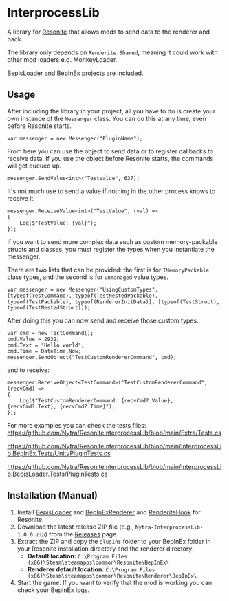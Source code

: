 # InterprocessLib

A library for [Resonite](https://resonite.com/) that allows mods to send data to the renderer and back.

The library only depends on `Renderite.Shared`, meaning it could work with other mod loaders e.g. MonkeyLoader.

BepisLoader and BepInEx projects are included.

## Usage

After including the library in your project, all you have to do is create your own instance of the `Messenger` class. You can do this at any time, even before Resonite starts.

```
var messenger = new Messenger("PluginName");
```

From here you can use the object to send data or to register callbacks to receive data. If you use the object before Resonite starts, the commands will get queued up.

```
messenger.SendValue<int>("TestValue", 637);
```

It's not much use to send a value if nothing in the other process knows to receive it. 

```
messenger.ReceiveValue<int>("TestValue", (val) =>
{
	Log($"TestValue: {val}");
});
```

If you want to send more complex data such as custom memory-packable structs and classes, you must register the types when you instantiate the messenger.

There are two lists that can be provided: the first is for `IMemoryPackable` class types, and the second is for `unmanaged` value types.

```
var messenger = new Messenger("UsingCustomTypes", [typeof(TestCommand), typeof(TestNestedPackable), typeof(TestPackable), typeof(RendererInitData)], [typeof(TestStruct), typeof(TestNestedStruct)]);
```

After doing this you can now send and receive those custom types.

```
var cmd = new TestCommand();
cmd.Value = 2932;
cmd.Text = "Hello world";
cmd.Time = DateTime.Now;
messenger.SendObject("TestCustomRendererCommand", cmd);
```

and to receive:

```
messenger.ReceiveObject<TestCommand>("TestCustomRendererCommand", (recvCmd) =>
{
	Log($"TestCustomRendererCommand: {recvCmd?.Value}, {recvCmd?.Text}, {recvCmd?.Time}");
});
```

For more examples you can check the tests files: https://github.com/Nytra/ResoniteInterprocessLib/blob/main/Extra/Tests.cs

https://github.com/Nytra/ResoniteInterprocessLib/blob/main/InterprocessLib.BepInEx.Tests/UnityPluginTests.cs

https://github.com/Nytra/ResoniteInterprocessLib/blob/main/InterprocessLib.BepisLoader.Tests/PluginTests.cs

## Installation (Manual)
1. Install [BepisLoader](https://github.com/ResoniteModding/BepisLoader) and [BepInExRenderer](https://thunderstore.io/c/resonite/p/ResoniteModding/BepInExRenderer/) and [RenderiteHook](https://thunderstore.io/c/resonite/p/ResoniteModding/RenderiteHook/) for Resonite.
2. Download the latest release ZIP file (e.g., `Nytra-InterprocessLib-1.0.0.zip`) from the [Releases](https://github.com/Nytra/ResoniteInterprocessLib/releases) page.
3. Extract the ZIP and copy the `plugins` folder to your BepInEx folder in your Resonite installation directory and the renderer directory:
   - **Default location:** `C:\Program Files (x86)\Steam\steamapps\common\Resonite\BepInEx\`
   - **Renderer default location:** `C:\Program Files (x86)\Steam\steamapps\common\Resonite\Renderer\BepInEx\`
4. Start the game. If you want to verify that the mod is working you can check your BepInEx logs.
